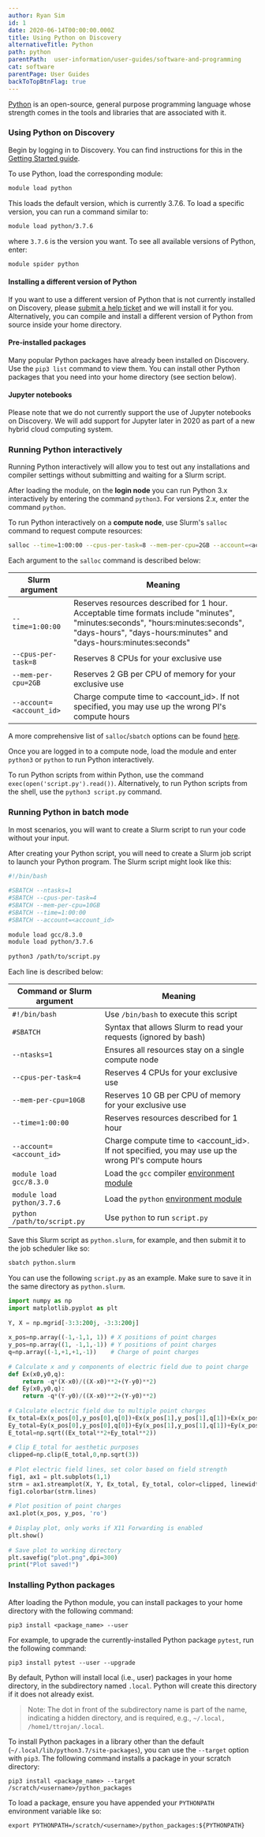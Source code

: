 ```yaml
---
author: Ryan Sim
id: 1
date: 2020-06-14T00:00:00.000Z
title: Using Python on Discovery
alternativeTitle: Python
path: python
parentPath:  user-information/user-guides/software-and-programming
cat: software
parentPage: User Guides
backToTopBtnFlag: true
---
```


[Python](https://www.python.org/) is an open-source, general purpose programming language whose strength comes in the tools and libraries that are associated with it.

### Using Python on Discovery

Begin by logging in to Discovery. You can find instructions for this in the [Getting Started guide](/user-information/user-guides/high-performance-computing/discovery/getting-started).

To use Python, load the corresponding module:

```sh
module load python
```

This loads the default version, which is currently 3.7.6. To load a specific version, you can run a command similar to:

```sh
module load python/3.7.6
```

where `3.7.6` is the version you want. To see all available versions of Python, enter:

```sh
module spider python
```

#### Installing a different version of Python

If you want to use a different version of Python that is not currently installed on Discovery, please [submit a help ticket](/user-information/ticket-submission) and we will install it for you. Alternatively, you can compile and install a different version of Python from source inside your home directory.

#### Pre-installed packages

Many popular Python packages have already been installed on Discovery. Use the `pip3 list` command to view them. You can install other Python packages that you need into your home directory (see section below).

#### Jupyter notebooks

Please note that we do not currently support the use of Jupyter notebooks on Discovery. We will add support for Jupyter later in 2020 as part of a new hybrid cloud computing system.

### Running Python interactively

Running Python interactively will allow you to test out any installations and compiler settings without submitting and waiting for a Slurm script.

After loading the module, on the **login node** you can run Python 3.x interactively by entering the command `python3`. For versions 2.x, enter the command `python`.

To run Python interactively on a **compute node**, use Slurm's `salloc` command to request compute resources:

```sh
salloc --time=1:00:00 --cpus-per-task=8 --mem-per-cpu=2GB --account=<account_id>
```

Each argument to the `salloc` command is described below:

|Slurm argument|Meaning|
|----|----|
|`--time=1:00:00` | Reserves resources described for 1 hour. Acceptable time formats include "minutes", "minutes:seconds", "hours:minutes:seconds", "days-hours", "days-hours:minutes" and "days-hours:minutes:seconds"|
|`--cpus-per-task=8` | Reserves 8 CPUs for your exclusive use|
|`--mem-per-cpu=2GB` |  Reserves 2 GB per CPU of memory for your exclusive use|
|`--account=<account_id>` | Charge compute time to <account_id>. If not specified, you may use up the wrong PI's compute hours|

A more comprehensive list of `salloc`/`sbatch` options can be found [here](https://slurm.schedmd.com/sbatch.html).

Once you are logged in to a compute node, load the module and enter `python3` or `python` to run Python interactively.

To run Python scripts from within Python, use the command `exec(open('script.py').read())`. Alternatively, to run Python scripts from the shell, use the `python3 script.py` command.

### Running Python in batch mode

In most scenarios, you will want to create a Slurm script to run your code without your input.

After creating your Python script, you will need to create a Slurm job script to launch your Python program. The Slurm script might look like this:

```sh
#!/bin/bash
    
#SBATCH --ntasks=1
#SBATCH --cpus-per-task=4
#SBATCH --mem-per-cpu=10GB
#SBATCH --time=1:00:00
#SBATCH --account=<account_id>
    
module load gcc/8.3.0
module load python/3.7.6
    
python3 /path/to/script.py
```

Each line is described below:

|Command or Slurm argument|Meaning|
|----|----|
|`#!/bin/bash`|Use `/bin/bash` to execute this script |
|`#SBATCH`| Syntax that allows Slurm to read your requests (ignored by bash)|
|`--ntasks=1` |  Ensures all resources stay on a single compute node|
|`--cpus-per-task=4` | Reserves 4 CPUs for your exclusive use|
|`--mem-per-cpu=10GB` |  Reserves 10 GB per CPU of memory for your exclusive use|
|`--time=1:00:00` | Reserves resources described for 1 hour|
|`--account=<account_id>` | Charge compute time to <account_id>. If not specified, you may use up the wrong PI's compute hours|
|`module load gcc/8.3.0` | Load the `gcc` compiler [environment module](/user-information/user-guides/high-performance-computing/discovery/lmod)|
|`module load python/3.7.6` | Load the `python` [environment module](/user-information/user-guides/high-performance-computing/discovery/lmod)|
|`python /path/to/script.py` | Use `python` to run `script.py`|

Save this Slurm script as `python.slurm`, for example, and then submit it to the job scheduler like so:

```sh
sbatch python.slurm
```

You can use the following `script.py` as an example. Make sure to save it in the same directory as `python.slurm`.

```python
import numpy as np
import matplotlib.pyplot as plt
  
Y, X = np.mgrid[-3:3:200j, -3:3:200j]
  
x_pos=np.array((-1,-1,1, 1)) # X positions of point charges
y_pos=np.array((1, -1,1,-1)) # Y positions of point charges
q=np.array((-1,+1,+1,-1))    # Charge of point charges
  
# Calculate x and y components of electric field due to point charge
def Ex(x0,y0,q):
    return -q*(X-x0)/((X-x0)**2+(Y-y0)**2)
def Ey(x0,y0,q):
    return -q*(Y-y0)/((X-x0)**2+(Y-y0)**2)
  
# Calculate electric field due to multiple point charges
Ex_total=Ex(x_pos[0],y_pos[0],q[0])+Ex(x_pos[1],y_pos[1],q[1])+Ex(x_pos[2],y_pos[2],q[2])+Ex(x_pos[3],y_pos[3],q[3])
Ey_total=Ey(x_pos[0],y_pos[0],q[0])+Ey(x_pos[1],y_pos[1],q[1])+Ey(x_pos[2],y_pos[2],q[2])+Ey(x_pos[3],y_pos[3],q[3])
E_total=np.sqrt((Ex_total**2+Ey_total**2))
  
# Clip E_total for aesthetic purposes
clipped=np.clip(E_total,0,np.sqrt(3))
  
# Plot electric field lines, set color based on field strength
fig1, ax1 = plt.subplots(1,1)
strm = ax1.streamplot(X, Y, Ex_total, Ey_total, color=clipped, linewidth=2, density=1,cmap='PiYG')
fig1.colorbar(strm.lines)
  
# Plot position of point charges
ax1.plot(x_pos, y_pos, 'ro')
  
# Display plot, only works if X11 Forwarding is enabled
plt.show()
  
# Save plot to working directory
plt.savefig("plot.png",dpi=300)
print("Plot saved!")
```

### Installing Python packages

After loading the Python module, you can install packages to your home directory with the following command:

    pip3 install <package_name> --user

For example, to upgrade the currently-installed Python package `pytest`, run the following command:

    pip3 install pytest --user --upgrade

By default, Python will install local (i.e., user) packages in your home directory, in the subdirectory named `.local`. Python will create this directory if it does not already exist.

> Note: The dot in front of the subdirectory name is part of the name, indicating a hidden directory, and is required, e.g., `~/.local, /home1/ttrojan/.local`.

To install Python packages in a library other than the default (`~/.local/lib/python3.7/site-packages`), you can use the `--target` option with `pip3`. The following command installs a package in your scratch directory:

    pip3 install <package_name> --target /scratch/<username>/python_packages

To load a package, ensure you have appended your `PYTHONPATH` environment variable like so:

    export PYTHONPATH=/scratch/<username>/python_packages:${PYTHONPATH}
